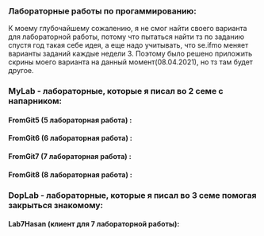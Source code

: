 ### Лабораторные работы по прогаммированию:
К моему глубочайшему сожалению, я не смог найти своего варианта для лабораторной работы, потому что пытаться найти тз по заданию 
спустя год такая себе идея, а еще надо учитывать, что se.ifmo меняет варианты заданий каждые недели 3. Поэтому было решено 
приложить скрины моего варианта на данный момент(08.04.2021), но тз там будет другое.
### MyLab - лабораторные, которые я писал во 2 семе с напарником:
#### FromGit5 (5 лабораторная работа) :

#### FromGit6 (6 лабораторная работа) :

#### FromGit7 (7 лабораторная работа) :

#### FromGit8 (8 лабораторная работа) :

### DopLab - лабораторные, которые я писал во 3 семе помогая закрыться знакомому:
#### Lab7Hasan (клиент для 7 лабораторной работы):


